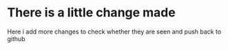 # There is a little change made
Here i add more changes to check whether they are seen and push back to github

